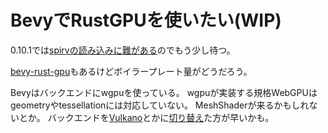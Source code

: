 # BevyでRustGPUを使いたい(WIP)
0.10.1では[spirvの読み込みに難がある](https://github.com/bevyengine/bevy/pull/7772)のでもう少し待つ。

[bevy-rust-gpu](https://github.com/Bevy-Rust-GPU/bevy-rust-gpu)もあるけどボイラープレート量がどうだろう。

Bevyはバックエンドにwgpuを使っている。
wgpuが実装する規格WebGPUはgeometryやtessellationには対応していない。
MeshShaderが来るかもしれないとか。
バックエンドを[Vulkano](https://github.com/vulkano-rs/vulkano)とかに[切り替え](https://github.com/hakolao/bevy_vulkano)た方が早いかも。


